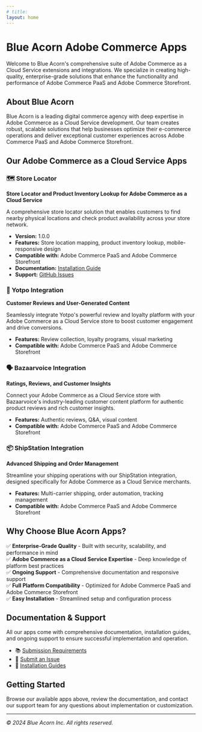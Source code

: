 ```yaml
---
# title: 
layout: home
---
```


# Blue Acorn Adobe Commerce Apps

Welcome to Blue Acorn's comprehensive suite of Adobe Commerce as a Cloud Service extensions and integrations. We specialize in creating high-quality, enterprise-grade solutions that enhance the functionality and performance of Adobe Commerce PaaS and Adobe Commerce Storefront.

## About Blue Acorn

Blue Acorn is a leading digital commerce agency with deep expertise in Adobe Commerce as a Cloud Service development. Our team creates robust, scalable solutions that help businesses optimize their e-commerce operations and deliver exceptional customer experiences across Adobe Commerce PaaS and Adobe Commerce Storefront.

## Our Adobe Commerce as a Cloud Service Apps

### 🗺️ Store Locator
**Store Locator and Product Inventory Lookup for Adobe Commerce as a Cloud Service**

A comprehensive store locator solution that enables customers to find nearby physical locations and check product availability across your store network.

- **Version:** 1.0.0
- **Features:** Store location mapping, product inventory lookup, mobile-responsive design
- **Compatible with:** Adobe Commerce PaaS and Adobe Commerce Storefront
- **Documentation:** [Installation Guide](/apps/storelocator/docs/install.html)
- **Support:** [GitHub Issues](https://github.com/BlueAcornInc/aio-commerce-storelocator-blocks/issues)

### 🌟 Yotpo Integration
**Customer Reviews and User-Generated Content**

Seamlessly integrate Yotpo's powerful review and loyalty platform with your Adobe Commerce as a Cloud Service store to boost customer engagement and drive conversions.

- **Features:** Review collection, loyalty programs, visual marketing
- **Compatible with:** Adobe Commerce PaaS and Adobe Commerce Storefront

### 🗣️ Bazaarvoice Integration
**Ratings, Reviews, and Customer Insights**

Connect your Adobe Commerce as a Cloud Service store with Bazaarvoice's industry-leading customer content platform for authentic product reviews and rich customer insights.

- **Features:** Authentic reviews, Q&A, visual content
- **Compatible with:** Adobe Commerce PaaS and Adobe Commerce Storefront

### 📦 ShipStation Integration
**Advanced Shipping and Order Management**

Streamline your shipping operations with our ShipStation integration, designed specifically for Adobe Commerce as a Cloud Service merchants.

- **Features:** Multi-carrier shipping, order automation, tracking management
- **Compatible with:** Adobe Commerce PaaS and Adobe Commerce Storefront

## Why Choose Blue Acorn Apps?

✅ **Enterprise-Grade Quality** - Built with security, scalability, and performance in mind  
✅ **Adobe Commerce as a Cloud Service Expertise** - Deep knowledge of platform best practices  
✅ **Ongoing Support** - Comprehensive documentation and responsive support  
✅ **Full Platform Compatibility** - Optimized for Adobe Commerce PaaS and Adobe Commerce Storefront  
✅ **Easy Installation** - Streamlined setup and configuration process  

## Documentation & Support

All our apps come with comprehensive documentation, installation guides, and ongoing support to ensure successful implementation and operation.

- 📚 [Submission Requirements](/docs/submittals.html)
- 💬 [Submit an Issue](mailto:doug.hatcher@blueacornici.com)
- 🔧 [Installation Guides](/apps/)

## Getting Started

Browse our available apps above, review the documentation, and contact our support team for any questions about implementation or customization.

---

*© 2024 Blue Acorn Inc. All rights reserved.*

